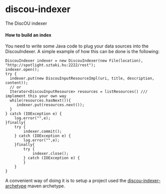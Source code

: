 discou-indexer
==============

The DiscOU indexer

#### How to build an index
You need to write some Java code to plug your data sources into the DiscouIndexer. 
A simple example of how this can be done is the following:
```
DiscouIndexer indexer = new DiscouIndexer(new File(location), "http://spotlight.sztaki.hu:2222/rest");
indexer.open();
try {
  indexer.put(new DiscouInputResourceImpl(uri, title, description, content));
  // or
  Iterator<DiscouInputResource> resources = listResources() /// implement this your own way
  while(resources.hasNext()){
     indexer.put(resources.next());
  }
} catch (IOException e) {
	log.error("",e);
}finally{
	try {
		indexer.commit();
	} catch (IOException e) {
		log.error("",e);
	}finally{
		try {
			indexer.close();
		} catch (IOException e) {
		}				
	}
}
```

A convenient way of doing it is to setup a project used the [discou-indexer-archetype](https://github.com/the-open-university/discou-indexer-archetype) maven archetype.
